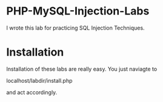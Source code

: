 # PHP-MySQL-Injection-Labs
  I wrote this lab for practicing SQL Injection Techniques.

# Installation  
  Installation of these labs are really easy. You just naviagte to
  
  localhost/labdir/install.php
  
  and act accordingly.
